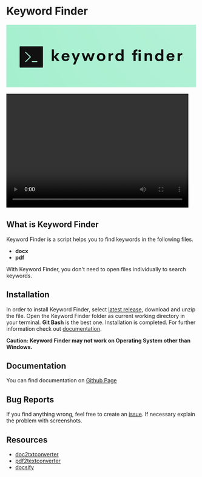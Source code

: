 # Keyword Finder

![keyword finder logo](./resources/keyword_finder_logo.png)

<video width="480" height="300" controls>
  <source src="./resources/keyword-finder.mp4" type="video/mp4">
</video>

## What is Keyword Finder

Keyword Finder is a script helps you to find keywords in the following files.

* **docx**
* **pdf**

With Keyword Finder, you don't need to open files individually to search keywords.

## Installation

In order to install Keyword Finder, select [latest release](https://github.com/mammadyahyayev/keyword-finder/releases), download and unzip the file. Open the Keyword Finder folder as current working directory in your terminal.
**Git Bash** is the best one. Installation is completed. For further information check out [documentation](https://mammadyahyayev.github.io/keyword-finder/#/usage).

**Caution: Keyword Finder may not work on Operating System other than Windows.**  

## Documentation

You can find documentation on [Github Page](https://mammadyahyayev.github.io/keyword-finder/)

## Bug Reports

If you find anything wrong, feel free to create an [issue](https://github.com/MamedYahyayev/keyword-finder/issues). If necessary explain the problem with screenshots.

## Resources

* [doc2txtconverter](https://docx2txt.sourceforge.net/)
* [pdf2textconverter](https://www.pdftron.com/documentation/cli/guides/pdf2text/)
* [docsify](https://docsify.js.org/#/)
